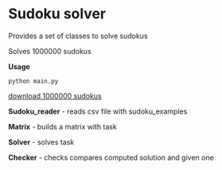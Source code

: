 # Sudoku solver

Provides a set of classes to solve sudokus

Solves 1000000 sudokus

__Usage__

```
python main.py
```

[download 1000000 sudokus](https://drive.google.com/file/d/1tH7WqOxoG-9k5lRZlEU4HM_mHh10_HlD/view?usp=sharing)

__Sudoku_reader__ - reads csv file with sudoku_examples

__Matrix__ - builds a matrix with task

__Solver__ - solves task

__Checker__ - checks compares computed solution and given one
